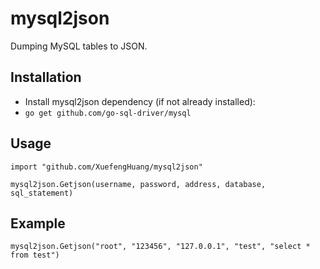 # mysql2json
Dumping MySQL tables to JSON.

## Installation
- Install mysql2json dependency (if not already installed):
- `go get github.com/go-sql-driver/mysql`

## Usage
```
import "github.com/XuefengHuang/mysql2json"

mysql2json.Getjson(username, password, address, database, sql_statement)
```

## Example
`mysql2json.Getjson("root", "123456", "127.0.0.1", "test", "select * from test")`
